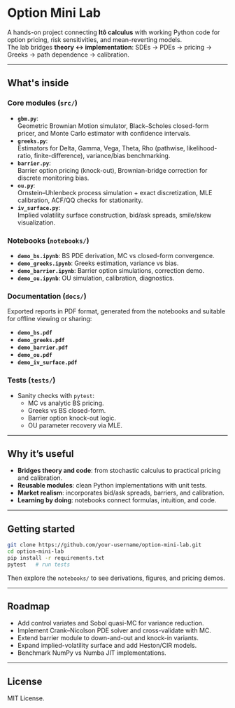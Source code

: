 

# Option Mini Lab

A hands-on project connecting **Itô calculus** with working Python code for option pricing, risk sensitivities, and mean-reverting models.  
The lab bridges **theory ↔ implementation**: SDEs → PDEs → pricing → Greeks → path dependence → calibration.

---

## What's inside

### Core modules (`src/`)
- **`gbm.py`**:  
  Geometric Brownian Motion simulator, Black–Scholes closed-form pricer, and Monte Carlo estimator with confidence intervals.
- **`greeks.py`**:  
  Estimators for Delta, Gamma, Vega, Theta, Rho (pathwise, likelihood-ratio, finite-difference), variance/bias benchmarking.
- **`barrier.py`**:  
  Barrier option pricing (knock-out), Brownian-bridge correction for discrete monitoring bias.
- **`ou.py`**:  
  Ornstein–Uhlenbeck process simulation + exact discretization, MLE calibration, ACF/QQ checks for stationarity.
- **`iv_surface.py`**:  
  Implied volatility surface construction, bid/ask spreads, smile/skew visualization.


### Notebooks (`notebooks/`)
- **`demo_bs.ipynb`**: BS PDE derivation, MC vs closed-form convergence.  
- **`demo_greeks.ipynb`**: Greeks estimation, variance vs bias.  
- **`demo_barrier.ipynb`**: Barrier option simulations, correction demo.  
- **`demo_ou.ipynb`**: OU simulation, calibration, diagnostics.  

### Documentation (`docs/`)
Exported reports in PDF format, generated from the notebooks and suitable for offline viewing or sharing:
- **`demo_bs.pdf`**
- **`demo_greeks.pdf`**
- **`demo_barrier.pdf`**
- **`demo_ou.pdf`**
- **`demo_iv_surface.pdf`**

### Tests (`tests/`)
- Sanity checks with `pytest`:  
  - MC vs analytic BS pricing.  
  - Greeks vs BS closed-form.  
  - Barrier option knock-out logic.  
  - OU parameter recovery via MLE.

---

## Why it’s useful
- **Bridges theory and code**: from stochastic calculus to practical pricing and calibration.  
- **Reusable modules**: clean Python implementations with unit tests.  
- **Market realism**: incorporates bid/ask spreads, barriers, and calibration.  
- **Learning by doing**: notebooks connect formulas, intuition, and code.

---

## Getting started

```bash
git clone https://github.com/your-username/option-mini-lab.git
cd option-mini-lab
pip install -r requirements.txt
pytest   # run tests
```

Then explore the `notebooks/` to see derivations, figures, and pricing demos.

---

## Roadmap
- Add control variates and Sobol quasi-MC for variance reduction.  
- Implement Crank–Nicolson PDE solver and cross-validate with MC.  
- Extend barrier module to down-and-out and knock-in variants.  
- Expand implied-volatility surface and add Heston/CIR models.  
- Benchmark NumPy vs Numba JIT implementations.

---

## License
MIT License.